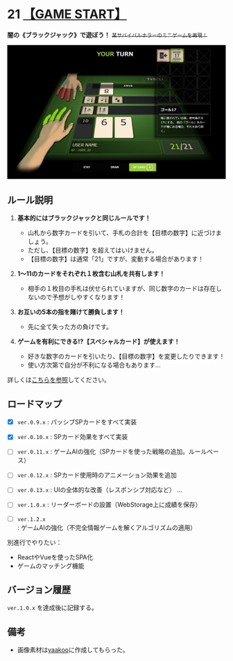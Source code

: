 # 21 [【GAME START】](https://sotaro-ac.github.io/21)

**闇の《ブラックジャック》で遊ぼう！**
~~<small>某サバイバルホラーのミニゲームを再現！</small>~~

![スクリーンショット](img./../img/screenshot.jpg)


## ルール説明

1. **基本的にはブラックジャックと同じルールです！**
   - 山札から数字カードを引いて、手札の合計を【目標の数字】に近づけましょう。
   - ただし、【目標の数字】を超えてはいけません。
   - 【目標の数字】は通常「21」ですが、変動する場合があります！

2. **1～11のカードをそれぞれ１枚含む山札を共有します！**
   - 相手の１枚目の手札は伏せられていますが、同じ数字のカードは存在しないので予想がしやすくなります！

3. **お互いの5本の指を賭けて勝負します！**
   - 先に全て失った方の負けです。

4. **ゲームを有利にできる!?【スペシャルカード】が使えます！**
   - 好きな数字のカードを引いたり、【目標の数字】を変更したりできます！
   - 使い方次第で自分が不利になる場合もあります...

詳しくは[こちらを参照](https://sotaro-ac.github.io/21/rule.html)してください。


## ロードマップ

- [x] `ver.0.9.x` : パッシブSPカードをすべて実装
- [x] `ver.0.10.x` : SPカード効果をすべて実装
- [ ] `ver.0.11.x` : ゲームAIの強化（SPカードを使った戦略の追加。ルールベース）
- [ ] `ver.0.12.x` : SPカード使用時のアニメーション効果を追加
- [ ] `ver.0.13.x` : UIの全体的な改善（レスポンシブ対応など）
...
- [ ] `ver.1.0.x`  : リーダーボードの設置（WebStorage上に成績を保存）
- [ ] `ver.1.2.x`  : ゲームAIの強化（不完全情報ゲームを解くアルゴリズムの適用）


別進行でやりたい：
- ReactやVueを使ったSPA化
- ゲームのマッチング機能


## バージョン履歴

`ver.1.0.x` を達成後に記録する。


## 備考
- 画像素材は[yaakoo](https://github.com/yaakoo)に作成してもらった。
